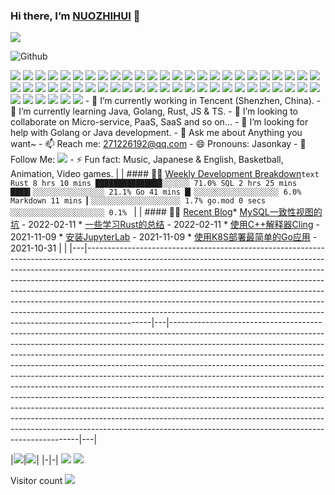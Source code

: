 ### Hi there, I’m [NUOZHIHUI](https://hinuohui.com/) 👋

 ![](https://cdn.hinuohui.com/img/hello-world.gif)

![Github](https://metrics.lecoq.io/jasonkayzk?template=classic&repositories.forks=true&followup=1&followup.sections=repositories&config.timezone=Asia%2FShanghai&config.padding=0%2C%204%20%2B%2011%25/)

[![](https://img.shields.io/badge/Windows-10-2376bc?style=flat-square&logo=windows&logoColor=ffffff)](https://www.microsoft.com/windows/get-windows-10) [![](https://img.shields.io/badge/Linux-Ubuntu-2376bc?style=flat-square&logo=ubuntu&logoColor=ffffff)](https://ubuntu.com/) [![](https://img.shields.io/badge/Linux-Centos-2376bc?style=flat-square&logo=centos&logoColor=ffffff)](https://www.centos.org/) [![](https://img.shields.io/badge/MacOS-BigSur-2376bc?style=flat-square&logo=apple&logoColor=ffffff)](https://www.apple.com/) [![](https://img.shields.io/badge/IDE-Visual%20Studio%20Code-blue?style=flat-square&logo=visual-studio-code&logoColor=ffffff)](https://code.visualstudio.com/) [![](https://img.shields.io/badge/Intellij-Idea-blue?style=flat-square&logo=intellijidea&logoColor=ffffff)](https://www.jetbrains.com/idea/) [![](https://img.shields.io/badge/IDE-Goland-blue?style=flat-square&logo=jetbrains&logoColor=ffffff)](https://www.jetbrains.com/go/) [![](https://img.shields.io/badge/IDE-PyCharm-blue?style=flat-square&logo=jetbrains&logoColor=ffffff)](https://www.jetbrains.com/pycharm/) [![](https://img.shields.io/badge/IDE-Clion-blue?style=flat-square&logo=jetbrains&logoColor=ffffff)](https://www.jetbrains.com/clion/) [![](https://img.shields.io/badge/IDE-WebStorm-blue?style=flat-square&logo=jetbrains&logoColor=ffffff)](https://www.jetbrains.com/webstorm/) [![](https://img.shields.io/badge/Andriod-Studio-blue?style=flat-square&logo=android&logoColor=ffffff)](https://developer.android.com/studio/) [![](https://img.shields.io/badge/Linux-Vim-blue?style=flat-square&logo=vim&logoColor=ffffff)](https://www.vim.org/) [![](https://img.shields.io/badge/-Java-007396?style=flat-square&logo=java&logoColor=ffffff)](https://www.java.com/) [![](https://img.shields.io/badge/-Golang-f05032?style=flat-square&logo=go&logoColor=ffffff)](https://golang.org/) [![](https://img.shields.io/badge/-C++-269539?style=flat-square&logo=c%2B%2B&logoColor=ffffff)](https://www.cplusplus.com/) [![](https://img.shields.io/badge/-Rust-003545?style=flat-square&logo=rust&logoColor=ffffff)](https://www.rust-lang.org/) [![](https://img.shields.io/badge/-Python-3776AB?style=flat-square&logo=python&logoColor=ffffff)](https://www.python.org/) [![](https://img.shields.io/badge/-Scala-2496ED?style=flat-square&logo=scala&logoColor=ffffff)](https://www.scala-lang.org/) [![](https://img.shields.io/badge/-JavaScript-f7e018?style=flat-square&logo=javascript&logoColor=white)](https://www.ecma-international.org/) [![](https://img.shields.io/badge/-HTML5-E34F26?style=flat-square&logo=html5&logoColor=white)](https://html.spec.whatwg.org/) [![](https://img.shields.io/badge/-CSS3-1572B6?style=flat-square&logo=css3&logoColor=white)](https://www.w3.org/Style/CSS/) [![](https://img.shields.io/badge/-Less-43853d?style=flat-square&logo=less&logoColor=white)](https://lesscss.org/) [![](https://img.shields.io/badge/TypeScript-cb3837?style=flat-square&logo=TypeScript&logoColor=ffffff)](https://www.typescriptlang.org/) [![](https://img.shields.io/badge/Kotlin-2496ED?style=flat-square&logo=kotlin&logoColor=ffffff)](https://kotlinlang.org/) [![](https://img.shields.io/badge/Dart-003545?style=flat-square&logo=dart&logoColor=ffffff)](https://dart.dev/) [![](https://img.shields.io/badge/Lua-cb3837?style=flat-square&logo=lua&logoColor=ffffff)](https://www.lua.org/) [![](https://img.shields.io/badge/Shell-f05032?style=flat-square&logo=powershell&logoColor=ffffff)](https://www.shell.com/) [![](https://img.shields.io/badge/C%23-43853d?style=flat-square&logo=CSharp&logoColor=ffffff)](https://docs.microsoft.com/en-us/dotnet/csharp/) [![](https://img.shields.io/badge/-Spring-6DB33F?style=flat-square&logo=spring&logoColor=white)](https://spring.io/projects/spring-framework/) [![](https://img.shields.io/badge/-Docker-2496ED?style=flat-square&logo=docker&logoColor=ffffff)](https://www.docker.com/) [![](https://img.shields.io/badge/-MySQL-003545?style=flat-square&logo=mysql&logoColor=white)](https://www.mysql.com/) [![](https://img.shields.io/badge/-NPM-cb3837?style=flat-square&logo=npm&logoColor=white)](https://npmjs.com/) [![](https://img.shields.io/badge/-Git-f05032?style=flat-square&logo=git&logoColor=white)](https://git-scm.com/) [![](https://img.shields.io/badge/-Vue.js-4fc08d?style=flat-square&logo=vue.js&logoColor=ffffff)](https://vuejs.org/) [![](https://img.shields.io/badge/React-cb3837?style=flat-square&logo=React&logoColor=ffffff)](https://reactjs.org/) [![](https://img.shields.io/badge/-Electron-6DB33F?style=flat-square&logo=electron&logoColor=ffffff)](https://www.electronjs.org/) [![](https://img.shields.io/badge/-Node.js-43853d?style=flat-square&logo=node.js&logoColor=ffffff)](https://nodejs.org/) [![](https://img.shields.io/badge/-Nginx-269539?style=flat-square&logo=nginx&logoColor=ffffff)](https://nginx.org/) [![](https://img.shields.io/badge/-Kubenetes-2496ED?style=flat-square&logo=kubernetes&logoColor=ffffff)](https://kubernetes.io/) [![](https://img.shields.io/badge/-ElasticSearch-005571?style=flat-square&logo=elasticsearch&logoColor=white)](https://www.elastic.co/) [![](https://img.shields.io/badge/-Redis-dc382d?style=flat-square&logo=redis&logoColor=white)](https://redis.io/) [![](https://img.shields.io/badge/-Flutter-007396?style=flat-square&logo=flutter&logoColor=white)](https://flutter.dev/) [![](https://img.shields.io/badge/-Gradle-f05032?style=flat-square&logo=gradle&logoColor=white)](https://gradle.org/) [![](https://img.shields.io/badge/-RabbitMQ-269539?style=flat-square&logo=rabbitmq&logoColor=white)](https://www.rabbitmq.com/) [![](https://img.shields.io/badge/-Yarn-2496ED?style=flat-square&logo=yarn&logoColor=white)](https://yarnpkg.com/) [![](https://img.shields.io/badge/-Webpack-3776AB?style=flat-square&logo=webpack&logoColor=white)](https://webpack.js.org/) [![](https://img.shields.io/badge/-MongoDB-6DB33F?style=flat-square&logo=mongodb&logoColor=white)](https://www.mongodb.com/) [![](https://img.shields.io/badge/-Bootstrap-cb3837?style=flat-square&logo=bootstrap&logoColor=white)](https://getbootstrap.com/) [![](https://img.shields.io/badge/-jQuery-003545?style=flat-square&logo=jquery&logoColor=white)](https://jquery.com/) [![](https://img.shields.io/badge/-Tensorflow-fcc624?style=flat-square&logo=tensorflow&logoColor=white)](https://www.tensorflow.org/) [![](https://img.shields.io/badge/-Keras-f05032?style=flat-square&logo=keras&logoColor=white)](https://keras.io/) [![](https://img.shields.io/badge/-PyTorch-269539?style=flat-square&logo=pytorch&logoColor=white)](https://pytorch.org/) [![](https://img.shields.io/badge/-Markdown-003545?style=flat-square&logo=markdown&logoColor=white)](https://daringfireball.net/projects/markdown/) [![](https://img.shields.io/badge/-Istio-2496ED?style=flat-square&logo=istio&logoColor=white)](https://https://istio.io/) [![](https://img.shields.io/badge/-Grafana-f05032?style=flat-square&logo=grafana&logoColor=white)](https://grafana.com/) [![](https://img.shields.io/badge/-Prometheus-003545?style=flat-square&logo=prometheus&logoColor=white)](https://prometheus.io/) - 🔭 I’m currently working in Tencent (Shenzhen, China). - 🌱 I’m currently learning Java, Golang, Rust, JS & TS. - 👯 I’m looking to collaborate on Micro-service, PaaS, SaaS and so on… - 🤔 I’m looking for help with Golang or Java development. - 💬 Ask me about Anything you want~ - 📫 Reach me: 271226192@qq.com - 😄 Pronouns: Jasonkay - 👏 Follow Me: [![](https://img.shields.io/github/followers/jasonkayzk?label=follow%20me&style=social)](https://github.com/jasonkayzk/) - ⚡ Fun fact: Music, Japanese & English, Basketball, Animation, Video games. |  | #### 🏊‍♂️ [Weekly Development Breakdown](https://gist.github.com/JasonkayZK/59ead22758ee823e48b558d3cff332f1)```text Rust 8 hrs 10 mins ██████████████▉░░░░░░ 71.0% SQL 2 hrs 25 mins ████▍░░░░░░░░░░░░░░░░ 21.1% Go 41 mins █▎░░░░░░░░░░░░░░░░░░░ 6.0% Markdown 11 mins ▎░░░░░░░░░░░░░░░░░░░░ 1.7% go.mod 0 secs ░░░░░░░░░░░░░░░░░░░░░ 0.1% ``` |  | #### 🤹‍♀️ [Recent Blog](https://jasonkayzk.github.io/)* [MySQL一致性视图的坑]('https://jasonkayzk.github.io/2022/02/11/MySQL%E4%B8%80%E8%87%B4%E6%80%A7%E8%A7%86%E5%9B%BE%E7%9A%84%E5%9D%91/') - 2022-02-11 * [一些学习Rust的总结]('https://jasonkayzk.github.io/2022/02/11/%E4%B8%80%E4%BA%9B%E5%AD%A6%E4%B9%A0Rust%E7%9A%84%E6%80%BB%E7%BB%93/') - 2022-02-11 * [使用C++解释器Cling]('https://jasonkayzk.github.io/2021/11/09/%E4%BD%BF%E7%94%A8C++%E8%A7%A3%E9%87%8A%E5%99%A8Cling/') - 2021-11-09 * [安装JupyterLab]('https://jasonkayzk.github.io/2021/11/09/%E5%AE%89%E8%A3%85JupyterLab/') - 2021-11-09 * [使用K8S部署最简单的Go应用]('https://jasonkayzk.github.io/2021/10/31/%E4%BD%BF%E7%94%A8K8S%E9%83%A8%E7%BD%B2%E6%9C%80%E7%AE%80%E5%8D%95%E7%9A%84Go%E5%BA%94%E7%94%A8/') - 2021-10-31 |  |
|---|----------------------------------------------------------------------------------------------------------------------------------------------------------------------------------------------------------------------------------------------------------------------------------------------------------------------------------------------------------------------------------------------------------------------------------------------------------------------------------------------------------------------------------------------------------------------------------|---|-------------------------------------------------------------------------------------------------------------------------------------------------------------------------------------------------------------------------------------------------------------------------------------------------------------------------------------------------------------------------------------------------------------------------------------------------------------------------------------------------------------------------------------------------------------------------------------------------------------------------------------------------------------------------------------------------------------------------------------------------------------------------------------------------------------------------------------------------------------------|---|

|![](https://github-readme-stats.vercel.app/api?username=jasonkayzk&&show_icons=true&title_color=ffffff&icon_color=bb2acf&text_color=daf7dc&bg_color=151515)|![](https://github-readme-stats.vercel.app/api/top-langs/?username=jasonkayzk&layout=compact&theme=tokyonight&langs_count=10)| |-|-| ![](https://activity-graph.herokuapp.com/graph?username=jasonkayzk&theme=redical) [![](https://chat.getloli.com/room/@JasonkayZK/svg?width=750&height=340&limit=20&theme=light&title=JasonayZK@github:%20~&fontSize=13)](https://chat.getloli.com/room/@JasonkayZK?title=JasonkayZK-chatroom)

 Visitor count
 ![](https://profile-counter.glitch.me/jasonkayzk/count.svg)
